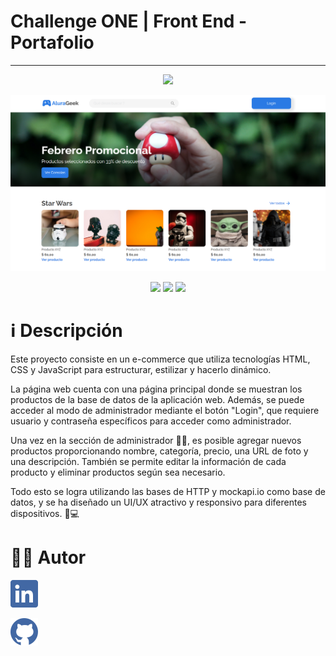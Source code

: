 # Challenge ONE | Front End -  Portafolio
---
<p align="center" >
     <img width="600" heigth="600" src="https://user-images.githubusercontent.com/101413385/169097543-d5ada41e-7db8-481d-9d89-cef4efdf7e05.png">
</p>

<p align="center" >
     <img width="800" heigth="400" src="https://raw.githubusercontent.com/alejoflop/AluraGeekG5/main/assets/img/portada1.png">
</p>
<div align="center">
    <img src="https://img.shields.io/badge/HTML-EC6231?logo=html5&logoColor=FFFFFF&style=for-the-badge" />
    <img src="https://img.shields.io/badge/CSS-01A3D8?logo=css3&logoColor=FFFFFF&style=for-the-badge" />
     <img src="https://img.shields.io/badge/JavaScript-FEFF01?logo=javascript&logoColor=000000&style=for-the-badge"/>
</div>

# ℹ️ Descripción

Este proyecto consiste en un e-commerce que utiliza tecnologías HTML, CSS y JavaScript para estructurar, estilizar y hacerlo dinámico.

La página web cuenta con una página principal donde se muestran los productos de la base de datos de la aplicación web. Además, se puede acceder al modo de administrador mediante el botón "Login", que requiere usuario y contraseña específicos para acceder como administrador.

Una vez en la sección de administrador 👨‍💻, es posible agregar nuevos productos proporcionando nombre, categoría, precio, una URL de foto y una descripción. También se permite editar la información de cada producto y eliminar productos según sea necesario.

Todo esto se logra utilizando las bases de HTTP y mockapi.io como base de datos, y se ha diseñado un UI/UX atractivo y responsivo para diferentes dispositivos. 📱💻



# 🧔🏻 Autor
   
[![Linkedin](https://raw.githubusercontent.com/alejoflop/ChallengeEncriptador/main/imagenes/linkedin.svg)](https://www.linkedin.com/in/alejandroflorezl/)

[![GitHub](https://raw.githubusercontent.com/alejoflop/ChallengeEncriptador/main/imagenes/github.svg)](https://github.com/alejoflop)

